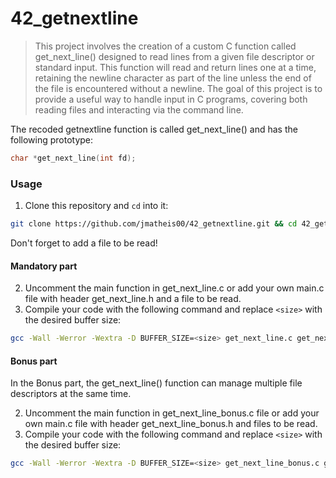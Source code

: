 # 42_getnextline

> This project involves the creation of a custom C function called get_next_line() designed to read lines from a given file descriptor or standard input.
> This function will read and return lines one at a time, retaining the newline character as part of the line unless the end of the file is encountered without a newline.
> The goal of this project is to provide a useful way to handle input in C programs, covering both reading files and interacting via the command line.

The recoded getnextline function is called get_next_line() and has the following prototype:
```C
char *get_next_line(int fd);
```

### Usage
1. Clone this repository and `cd` into it:

```zsh
git clone https://github.com/jmatheis00/42_getnextline.git && cd 42_getnextline
```
Don't forget to add a file to be read!

#### Mandatory part
2. Uncomment the main function in get_next_line.c or add your own main.c file with header get_next_line.h and a file to be read.
3. Compile your code with the following command and replace `<size>` with the desired buffer size:
```zsh
gcc -Wall -Werror -Wextra -D BUFFER_SIZE=<size> get_next_line.c get_next_line_utils.c && ./a.out
```
#### Bonus part
In the Bonus part, the get_next_line() function can manage multiple file descriptors at the same time.

2. Uncomment the main function in get_next_line_bonus.c file or add your own main.c file with header get_next_line_bonus.h and files to be read.
3. Compile your code with the following command and replace `<size>` with the desired buffer size:
```zsh
gcc -Wall -Werror -Wextra -D BUFFER_SIZE=<size> get_next_line_bonus.c get_next_line_utils_bonus.c && ./a.out
```
